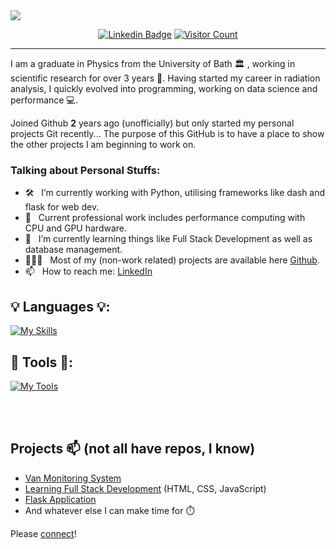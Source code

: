 <div>
    <img src="https://readme-typing-svg.demolab.com?font=Fira+Code&pause=100&width=435&lines=Hi+there,+I'm+James!;Welcome+to+my+GitHub+:);">
</div>

<div align="center">

  <a href="https://www.linkedin.com/in/james-a-hodson/">![Linkedin Badge](https://img.shields.io/badge/-LinkedIn-blue?style=flat&logo=Linkedin&logoColor=white&link=https://www.linkedin.com/in/james-a-hodson/)</a>
  <a href="">![Visitor Count](https://komarev.com/ghpvc/?username=jamesdidathing&color=green)</a>

</div>
  
-----------------------------------



I am a graduate in Physics from the University of Bath 🏛 , working in scientific research for over 3 years 🔬. Having started my career in radiation analysis, I quickly evolved into programming, working on data science and performance 💻. 

Joined Github **2** years ago (unofficially) but only started my personal projects Git recently... The purpose of this GitHub is to have a place to show the other projects I am beginning to work on.

### Talking about Personal Stuffs:

- 🛠 &nbsp; I’m currently working with Python, utilising frameworks like dash and flask for web dev.
- 🔨 &nbsp; Current professional work includes performance computing with CPU and GPU hardware.
- 🌱 &nbsp; I’m currently learning things like Full Stack Development as well as database management.
- 👨🏻‍💻 &nbsp; Most of my (non-work related) projects are available here [Github](https://github.com/jamesdidathing).
- 📫 &nbsp; How to reach me: [LinkedIn](https://www.linkedin.com/in/james-a-hodson/)

## 💡 Languages 💡:
[![My Skills](https://skills.thijs.gg/icons?i=python,html,css,flask,latex)](https://skills.thijs.gg)

## 🔨 Tools 🔨:
[![My Tools](https://skills.thijs.gg/icons?i=git,gitlab,vscode,linux)](https://skills.thijs.gg)

<br/><br/>
## Projects 📫 (not all have repos, I know)
- [Van Monitoring System](https://github.com/jamesdidathing/vanproj)
- [Learning Full Stack Development](https://github.com/jamesdidathing/fullstacklearning) (HTML, CSS, JavaScript)
- [Flask Application](https://github.com/jamesdidathing/py-frameworks)
- And whatever else I can make time for ⏱️

Please [connect](https://www.linkedin.com/in/james-a-hodson/)!


